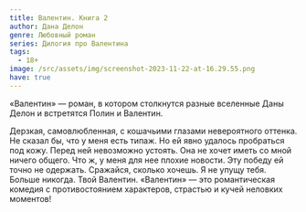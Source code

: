 ```yaml
---
title: Валентин. Книга 2
author: Дана Делон
genre: Любовный роман
series: Дилогия про Валентина
tags:
  - 18+
image: /src/assets/img/screenshot-2023-11-22-at-16.29.55.png
have: true
---
```

«Валентин» — роман, в котором столкнутся разные вселенные Даны Делон и встретятся Полин и Валентин.

Дерзкая, самовлюбленная, с кошачьими глазами невероятного оттенка. Не сказал бы, что у меня есть типаж. Но ей явно удалось пробраться под кожу. Перед ней невозможно устоять. Она не хочет иметь со мной ничего общего. Что ж, у меня для нее плохие новости. Эту победу ей точно не одержать. Сражайся, сколько хочешь. Я не упущу тебя. Больше никогда. Твой Валентин. «Валентин» — это романтическая комедия с противостоянием характеров, страстью и кучей неловких моментов!
